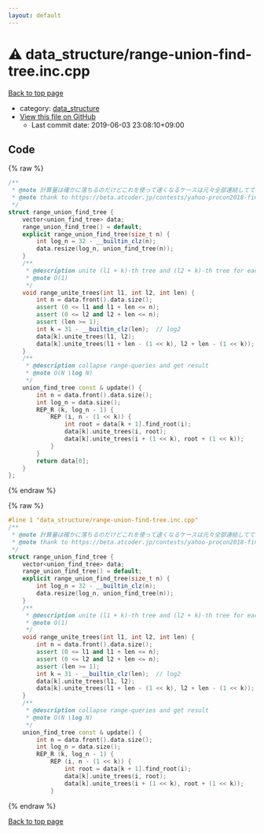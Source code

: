 ```yaml
---
layout: default
---
```


<!-- mathjax config similar to math.stackexchange -->
<script type="text/javascript" async
  src="https://cdnjs.cloudflare.com/ajax/libs/mathjax/2.7.5/MathJax.js?config=TeX-MML-AM_CHTML">
</script>
<script type="text/x-mathjax-config">
  MathJax.Hub.Config({
    TeX: { equationNumbers: { autoNumber: "AMS" }},
    tex2jax: {
      inlineMath: [ ['$','$'] ],
      processEscapes: true
    },
    "HTML-CSS": { matchFontHeight: false },
    displayAlign: "left",
    displayIndent: "2em"
  });
</script>

<script type="text/javascript" src="https://cdnjs.cloudflare.com/ajax/libs/jquery/3.4.1/jquery.min.js"></script>
<script src="https://cdn.jsdelivr.net/npm/jquery-balloon-js@1.1.2/jquery.balloon.min.js" integrity="sha256-ZEYs9VrgAeNuPvs15E39OsyOJaIkXEEt10fzxJ20+2I=" crossorigin="anonymous"></script>
<script type="text/javascript" src="../../assets/js/copy-button.js"></script>
<link rel="stylesheet" href="../../assets/css/copy-button.css" />


# :warning: data_structure/range-union-find-tree.inc.cpp

<a href="../../index.html">Back to top page</a>

* category: <a href="../../index.html#c8f6850ec2ec3fb32f203c1f4e3c2fd2">data_structure</a>
* <a href="{{ site.github.repository_url }}/blob/master/data_structure/range-union-find-tree.inc.cpp">View this file on GitHub</a>
    - Last commit date: 2019-06-03 23:08:10+09:00




## Code

<a id="unbundled"></a>
{% raw %}
```cpp
/**
 * @note 計算量は確かに落ちるのだけどこれを使って速くなるケースは元々全部連結してて自明な気がする
 * @note thank to https://beta.atcoder.jp/contests/yahoo-procon2018-final/submissions/2126707
 */
struct range_union_find_tree {
    vector<union_find_tree> data;
    range_union_find_tree() = default;
    explicit range_union_find_tree(size_t n) {
        int log_n = 32 - __builtin_clz(n);
        data.resize(log_n, union_find_tree(n));
    }
    /**
     * @description unite (l1 + k)-th tree and (l2 + k)-th tree for each k in [0, len)
     * @note O(1)
     */
    void range_unite_trees(int l1, int l2, int len) {
        int n = data.front().data.size();
        assert (0 <= l1 and l1 + len <= n);
        assert (0 <= l2 and l2 + len <= n);
        assert (len >= 1);
        int k = 31 - __builtin_clz(len);  // log2
        data[k].unite_trees(l1, l2);
        data[k].unite_trees(l1 + len - (1 << k), l2 + len - (1 << k));
    }
    /**
     * @description collapse range-queries and get result
     * @note O(N \log N)
     */
    union_find_tree const & update() {
        int n = data.front().data.size();
        int log_n = data.size();
        REP_R (k, log_n - 1) {
            REP (i, n - (1 << k)) {
                int root = data[k + 1].find_root(i);
                data[k].unite_trees(i, root);
                data[k].unite_trees(i + (1 << k), root + (1 << k));
            }
        }
        return data[0];
    }
};

```
{% endraw %}

<a id="bundled"></a>
{% raw %}
```cpp
#line 1 "data_structure/range-union-find-tree.inc.cpp"
/**
 * @note 計算量は確かに落ちるのだけどこれを使って速くなるケースは元々全部連結してて自明な気がする
 * @note thank to https://beta.atcoder.jp/contests/yahoo-procon2018-final/submissions/2126707
 */
struct range_union_find_tree {
    vector<union_find_tree> data;
    range_union_find_tree() = default;
    explicit range_union_find_tree(size_t n) {
        int log_n = 32 - __builtin_clz(n);
        data.resize(log_n, union_find_tree(n));
    }
    /**
     * @description unite (l1 + k)-th tree and (l2 + k)-th tree for each k in [0, len)
     * @note O(1)
     */
    void range_unite_trees(int l1, int l2, int len) {
        int n = data.front().data.size();
        assert (0 <= l1 and l1 + len <= n);
        assert (0 <= l2 and l2 + len <= n);
        assert (len >= 1);
        int k = 31 - __builtin_clz(len);  // log2
        data[k].unite_trees(l1, l2);
        data[k].unite_trees(l1 + len - (1 << k), l2 + len - (1 << k));
    }
    /**
     * @description collapse range-queries and get result
     * @note O(N \log N)
     */
    union_find_tree const & update() {
        int n = data.front().data.size();
        int log_n = data.size();
        REP_R (k, log_n - 1) {
            REP (i, n - (1 << k)) {
                int root = data[k + 1].find_root(i);
                data[k].unite_trees(i, root);
                data[k].unite_trees(i + (1 << k), root + (1 << k));
            }

```
{% endraw %}

<a href="../../index.html">Back to top page</a>

